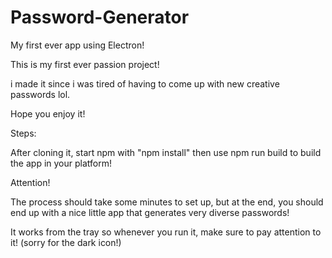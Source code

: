 # Password-Generator

My first ever app using Electron!

This is my first ever passion project! 

i made it since i was tired of having to come up with new creative passwords lol.

Hope you enjoy it!

Steps:

After cloning it, start npm with "npm install"
then use npm run build to build the app in your platform!

Attention!

The process should take some minutes to set up, but at the end, you should end up with a nice little app that generates very diverse passwords!

It works from the tray so whenever you run it, make sure to pay attention to it! (sorry for the dark icon!)
